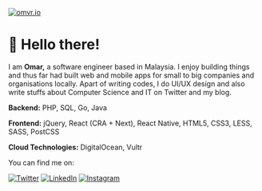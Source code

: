 

[![omvr.io](https://img.omvr.io/logo.svg)](https://omvr.io)



# 👋 Hello there!

I am **Omar,** a software engineer based in Malaysia. I enjoy building things and thus far had built web and mobile apps for small to big companies and organisations locally. Apart of writing codes, I do UI/UX design and also write stuffs about Computer Science and IT on Twitter and my blog.



**Backend:** PHP, SQL, Go, Java

**Frontend:** jQuery, React (CRA + Next), React Native, HTML5, CSS3, LESS, SASS, PostCSS

**Cloud Technologies:** DigitalOcean, Vultr



You can find me on:

[![Twitter](https://img.omvr.io/twitter.svg)](https://twitter.com/omarqe) [![LinkedIn](https://img.omvr.io/linkedin.svg)](https://www.linkedin.com/in/omarqe) [![Instagram](https://img.omvr.io/instagram.svg)](https://www.instagram.com/omarqe)
